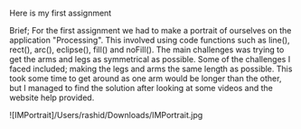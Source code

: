 Here is my first assignment

Brief;
For the first assignment we had to make a portrait of ourselves on the application "Processing". This involved using code functions such as line(), rect(), arc(), eclipse(), fill() and noFill(). The main challenges was trying to get the arms and legs as symmetrical as possible. Some of the challenges I faced included; making the legs and arms the same length as possible. This took some time to get around as one arm would be longer than the other, but I managed to find the solution after looking at some videos and the website help provided.

![IMPortrait]/Users/rashid/Downloads/IMPortrait.jpg
